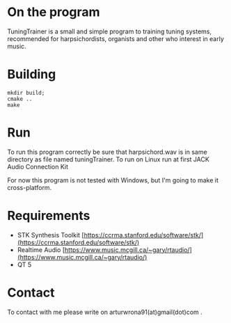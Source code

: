# On the program

TuningTrainer is a small and simple program to training tuning systems, recommended for harpsichordists, organists and other who interest in early music.


# Building
```
mkdir build;
cmake ..
make
```

# Run

To run this program correctly be sure that harpsichord.wav is in same directory as file named tuningTrainer.
To run on Linux run at first JACK Audio Connection Kit

For now this program is not tested with Windows, but I'm going to make it cross-platform.

# Requirements

* STK Synthesis Toolkit [https://ccrma.stanford.edu/software/stk/](https://ccrma.stanford.edu/software/stk/)
* Realtime Audio [https://www.music.mcgill.ca/~gary/rtaudio/](https://www.music.mcgill.ca/~gary/rtaudio/)
* QT 5

# Contact
To contact with me please write on arturwrona91(at)gmail(dot)com .